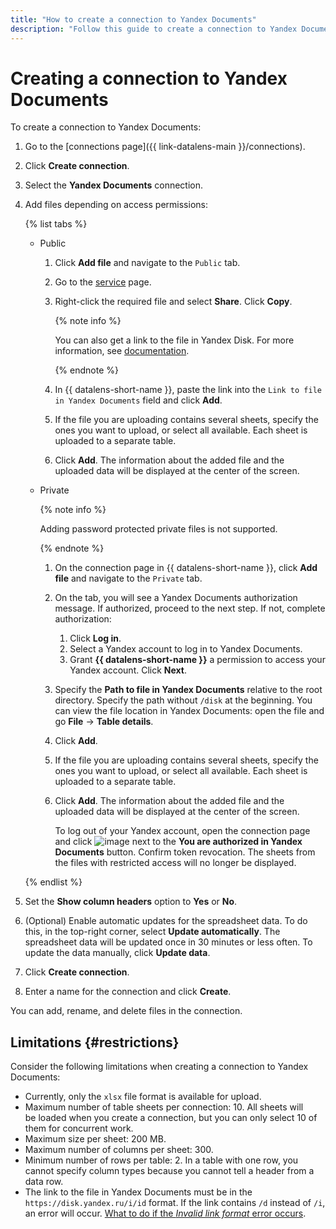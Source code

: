 ```yaml
---
title: "How to create a connection to Yandex Documents"
description: "Follow this guide to create a connection to Yandex Documents."
---
```


# Creating a connection to Yandex Documents


To create a connection to Yandex Documents:


1. Go to the [connections page]({{ link-datalens-main }}/connections).


1. Click **Create connection**.
1. Select the **Yandex Documents** connection.
1. Add files depending on access permissions:

   {% list tabs %}

   - Public

      1. Click **Add file** and navigate to the `Public` tab.
      1. Go to the [service](https://docs.yandex.ru/docs?type=xlsx) page.
      1. Right-click the required file and select **Share**. Click **Copy**.

         {% note info %}

         You can also get a link to the file in Yandex Disk. For more information, see [documentation](https://yandex.com/support/disk/share/sharing.html#how-to-share).

         {% endnote %}

      1. In {{ datalens-short-name }}, paste the link into the `Link to file in Yandex Documents` field and click **Add**.
      1. If the file you are uploading contains several sheets, specify the ones you want to upload, or select all available. Each sheet is uploaded to a separate table.
      1. Click **Add**. The information about the added file and the uploaded data will be displayed at the center of the screen.

   - Private

      {% note info %}

      Adding password protected private files is not supported.

      {% endnote %}

      1. On the connection page in {{ datalens-short-name }}, click **Add file** and navigate to the `Private` tab.
      1. On the tab, you will see a Yandex Documents authorization message. If authorized, proceed to the next step. If not, complete authorization:
         1. Click **Log in**.
         1. Select a Yandex account to log in to Yandex Documents.
         1. Grant **{{ datalens-short-name }}** a permission to access your Yandex account. Click **Next**.
      1. Specify the **Path to file in Yandex Documents** relative to the root directory. Specify the path without `/disk` at the beginning. You can view the file location in Yandex Documents: open the file and go **File** → **Table details**.
      1. Click **Add**.
      1. If the file you are uploading contains several sheets, specify the ones you want to upload, or select all available. Each sheet is uploaded to a separate table.
      1. Click **Add**. The information about the added file and the uploaded data will be displayed at the center of the screen.

         To log out of your Yandex account, open the connection page and click ![image](../../../_assets/console-icons/arrow-right-from-square.svg) next to the **You are authorized in Yandex Documents** button. Confirm token revocation. The sheets from the files with restricted access will no longer be displayed.

   {% endlist %}

1. Set the **Show column headers** option to **Yes** or **No**.
1. (Optional) Enable automatic updates for the spreadsheet data. To do this, in the top-right corner, select **Update automatically**. The spreadsheet data will be updated once in 30 minutes or less often. To update the data manually, click **Update data**.
1. Click **Create connection**.
1. Enter a name for the connection and click **Create**.

You can add, rename, and delete files in the connection.

## Limitations {#restrictions}

Consider the following limitations when creating a connection to Yandex Documents:

* Currently, only the `xlsx` file format is available for upload.
* Maximum number of table sheets per connection: 10. All sheets will be loaded when you create a connection, but you can only select 10 of them for concurrent work.
* Maximum size per sheet: 200 MB.
* Maximum number of columns per sheet: 300.
* Minimum number of rows per table: 2. In a table with one row, you cannot specify column types because you cannot tell a header from a data row.
* The link to the file in Yandex Documents must be in the `https://disk.yandex.ru/i/id` format. If the link contains `/d` instead of `/i`, an error will occur. [What to do if the _Invalid link format_ error occurs](../../qa/connections.md#yadocs-error-link).

